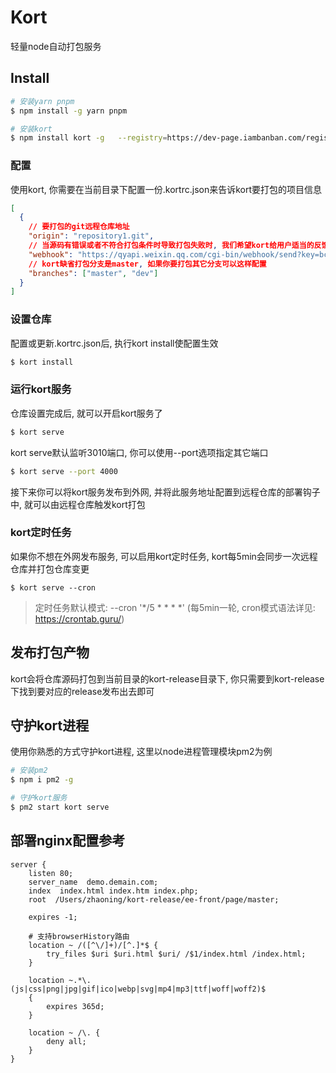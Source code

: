 # Kort

轻量node自动打包服务

## Install
```bash
# 安装yarn pnpm 
$ npm install -g yarn pnpm

# 安装kort
$ npm install kort -g	--registry=https://dev-page.iambanban.com/registry/
```

### 配置
使用kort, 你需要在当前目录下配置一份.kortrc.json来告诉kort要打包的项目信息

```json
[
  {
    // 要打包的git远程仓库地址
    "origin": "repository1.git",
    // 当源码有错误或者不符合打包条件时导致打包失败时, 我们希望kort给用户适当的反馈, kort会将打包消息发送给webhook
    "webhook": "https://qyapi.weixin.qq.com/cgi-bin/webhook/send?key=bc7871a1-7459-4c7c-8e1e-35108f7583fc",
    // kort缺省打包分支是master, 如果你要打包其它分支可以这样配置
    "branches": ["master", "dev"]
  }
]

```


### 设置仓库

配置或更新.kortrc.json后, 执行kort install使配置生效

```bash
$ kort install
```


### 运行kort服务

仓库设置完成后, 就可以开启kort服务了
```bash
$ kort serve
```

kort serve默认监听3010端口, 你可以使用--port选项指定其它端口
```bash
$ kort serve --port 4000
```

接下来你可以将kort服务发布到外网, 并将此服务地址配置到远程仓库的部署钩子中, 就可以由远程仓库触发kort打包

### kort定时任务
如果你不想在外网发布服务, 可以启用kort定时任务, kort每5min会同步一次远程仓库并打包仓库变更
```
$ kort serve --cron
```
> 定时任务默认模式: --cron '*/5 * * * *' (每5min一轮, cron模式语法详见: https://crontab.guru/)

## 发布打包产物
kort会将仓库源码打包到当前目录的kort-release目录下, 你只需要到kort-release下找到要对应的release发布出去即可

## 守护kort进程
使用你熟悉的方式守护kort进程, 这里以node进程管理模块pm2为例

```bash
# 安装pm2
$ npm i pm2 -g

# 守护kort服务
$ pm2 start kort serve

```

## 部署nginx配置参考
```
server {
    listen 80;
    server_name  demo.demain.com;
    index  index.html index.htm index.php;
    root  /Users/zhaoning/kort-release/ee-front/page/master;

    expires -1;

    # 支持browserHistory路由
    location ~ /([^\/]+)/[^.]*$ {
        try_files $uri $uri.html $uri/ /$1/index.html /index.html;
    }

    location ~.*\.(js|css|png|jpg|gif|ico|webp|svg|mp4|mp3|ttf|woff|woff2)$
    {
        expires 365d;
    }

    location ~ /\. {
        deny all;
    }
}
```